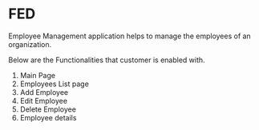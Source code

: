 # FED
Employee Management application helps to manage the employees of an organization.  

Below are the Functionalities that customer is enabled with. 

1. Main Page 
2. Employees List page 
3. Add Employee 
4. Edit Employee 
5. Delete Employee 
6. Employee details 
